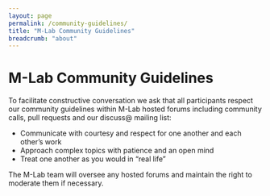 ```yaml
---
layout: page
permalink: /community-guidelines/
title: "M-Lab Community Guidelines"
breadcrumb: "about"
---
```


# M-Lab Community Guidelines

To facilitate constructive conversation we ask that all participants respect our
community guidelines within M-Lab hosted forums including community calls, pull requests
and our discuss@ mailing list:

* Communicate with courtesy and respect for one another and each other’s work
* Approach complex topics with patience and an open mind
* Treat one another as you would in “real life”

The M-Lab team will oversee any hosted forums and maintain the right to moderate
them if necessary.
